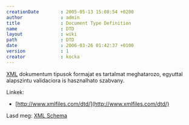 ```yaml
---
creationDate        : 2005-05-13 15:08:54 +0200 
author              : admin 
title               : Document Type Definition 
name                : DTD 
layout              : wiki 
path                : DTD 
date                : 2006-03-26 01:42:37 +0100 
version             : 1 
creator             : kocka 
---
```

[XML](XML.html) dokumentum tipusok formajat es tartalmat meghatarozo, egyuttal alapszintu validaciora is hasznalhato szabvany.

Linkek:

*   [http://www.xmlfiles.com/dtd/](http://www.xmlfiles.com/dtd/)

Lasd meg: [XML Schema](XML%20Schema.html)
